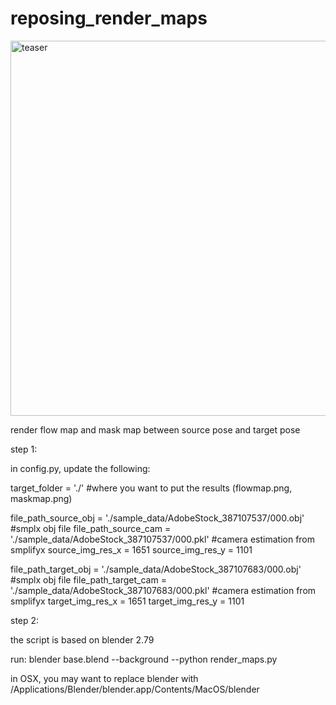 # reposing_render_maps
<img width="600" alt="teaser" src="https://user-images.githubusercontent.com/8480701/110965666-5151ca80-834c-11eb-8112-eaec55b5f82c.png">

render flow map and mask map between source pose and target pose

step 1:

in config.py, update the following:

target_folder = './' #where you want to put the results (flowmap.png, maskmap.png)

file_path_source_obj = './sample_data/AdobeStock_387107537/000.obj' #smplx obj file
file_path_source_cam = './sample_data/AdobeStock_387107537/000.pkl' #camera estimation from smplifyx
source_img_res_x = 1651
source_img_res_y = 1101

file_path_target_obj = './sample_data/AdobeStock_387107683/000.obj' #smplx obj file
file_path_target_cam = './sample_data/AdobeStock_387107683/000.pkl' #camera estimation from smplifyx
target_img_res_x = 1651
target_img_res_y = 1101

step 2:

the script is based on blender 2.79

run: blender base.blend --background --python render_maps.py

in OSX, you may want to replace blender with /Applications/Blender/blender.app/Contents/MacOS/blender




